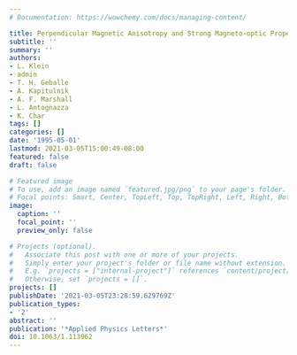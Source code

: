 ```yaml
---
# Documentation: https://wowchemy.com/docs/managing-content/

title: Perpendicular Magnetic Anisotropy and Strong Magneto-optic Properties of SrRuO$_3$ Epitaxial Films
subtitle: ''
summary: ''
authors:
- L. Klein
- admin
- T. H. Geballe
- A. Kapitulnik
- A. F. Marshall
- L. Antognazza
- K. Char
tags: []
categories: []
date: '1995-05-01'
lastmod: 2021-03-05T15:00:49-08:00
featured: false
draft: false

# Featured image
# To use, add an image named `featured.jpg/png` to your page's folder.
# Focal points: Smart, Center, TopLeft, Top, TopRight, Left, Right, BottomLeft, Bottom, BottomRight.
image:
  caption: ''
  focal_point: ''
  preview_only: false

# Projects (optional).
#   Associate this post with one or more of your projects.
#   Simply enter your project's folder or file name without extension.
#   E.g. `projects = ["internal-project"]` references `content/project/deep-learning/index.md`.
#   Otherwise, set `projects = []`.
projects: []
publishDate: '2021-03-05T23:28:59.629769Z'
publication_types:
- '2'
abstract: ''
publication: '*Applied Physics Letters*'
doi: 10.1063/1.113962
---
```

